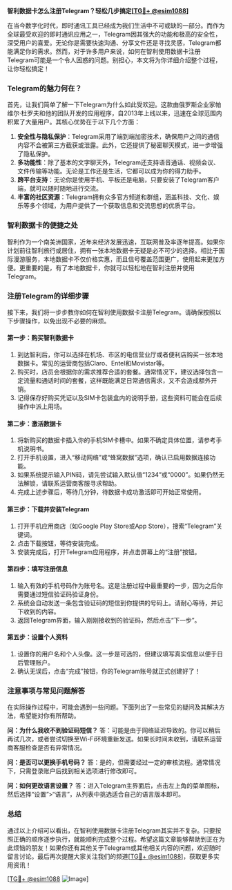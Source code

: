 **智利数据卡怎么注册Telegram？轻松几步搞定[[TG💪+ @esim1088](https://t.me/s/esim1088)]**

在当今数字化时代，即时通讯工具已经成为我们生活中不可或缺的一部分。而作为全球最受欢迎的即时通讯应用之一，Telegram因其强大的功能和极高的安全性，深受用户的喜爱。无论你是需要快速沟通、分享文件还是寻找灵感，Telegram都能满足你的需求。然而，对于许多用户来说，如何在智利使用数据卡注册Telegram可能是一个令人困惑的问题。别担心，本文将为你详细介绍整个过程，让你轻松搞定！

### Telegram的魅力何在？

首先，让我们简单了解一下Telegram为什么如此受欢迎。这款由俄罗斯企业家帕维尔·杜罗夫和他的团队开发的应用程序，自2013年上线以来，迅速在全球范围内积累了大量用户。其核心优势在于以下几个方面：

1. **安全性与隐私保护**：Telegram采用了端到端加密技术，确保用户之间的通信内容不会被第三方截获或泄露。此外，它还提供了秘密聊天模式，进一步增强了隐私保护。
2. **多功能性**：除了基本的文字聊天外，Telegram还支持语音通话、视频会议、文件传输等功能。无论是工作还是生活，它都可以成为你的得力助手。
3. **跨平台支持**：无论你是使用手机、平板还是电脑，只要安装了Telegram客户端，就可以随时随地进行交流。
4. **丰富的社区资源**：Telegram拥有众多官方频道和群组，涵盖科技、文化、娱乐等多个领域，为用户提供了一个获取信息和交流思想的优质平台。

### 智利数据卡的便捷之处

智利作为一个南美洲国家，近年来经济发展迅速，互联网普及率逐年提高。如果你计划前往智利旅行或居住，拥有一张本地数据卡无疑是必不可少的选择。相比于国际漫游服务，本地数据卡不仅价格实惠，而且信号覆盖范围更广，使用起来更加方便。更重要的是，有了本地数据卡，你就可以轻松地在智利注册并使用Telegram。

### 注册Telegram的详细步骤

接下来，我们将一步步教你如何在智利使用数据卡注册Telegram。请确保按照以下步骤操作，以免出现不必要的麻烦。

#### 第一步：购买智利数据卡

1. 到达智利后，你可以选择在机场、市区的电信营业厅或者便利店购买一张本地数据卡。常见的运营商包括Claro、Entel和Movistar等。
2. 购买时，店员会根据你的需求推荐合适的套餐。通常情况下，建议选择包含一定流量和通话时间的套餐，这样既能满足日常通信需求，又不会造成额外开销。
3. 记得保存好购买凭证以及SIM卡包装盒内的说明手册，这些资料可能会在后续操作中派上用场。

#### 第二步：激活数据卡

1. 将新购买的数据卡插入你的手机SIM卡槽中。如果不确定具体位置，请参考手机说明书。
2. 打开手机设置，进入“移动网络”或“蜂窝数据”选项，确认已启用数据连接功能。
3. 如果系统提示输入PIN码，请先尝试输入默认值“1234”或“0000”。如果仍然无法解锁，请联系运营商客服寻求帮助。
4. 完成上述步骤后，等待几分钟，待数据卡成功激活即可开始正常使用。

#### 第三步：下载并安装Telegram

1. 打开手机应用商店（如Google Play Store或App Store），搜索“Telegram”关键词。
2. 点击下载按钮，等待安装完成。
3. 安装完成后，打开Telegram应用程序，并点击屏幕上的“注册”按钮。

#### 第四步：填写注册信息

1. 输入有效的手机号码作为账号名。这是注册过程中最重要的一步，因为之后你需要通过短信验证码验证身份。
2. 系统会自动发送一条包含验证码的短信到你提供的号码上。请耐心等待，并记下收到的内容。
3. 返回Telegram界面，输入刚刚接收到的验证码，然后点击“下一步”。

#### 第五步：设置个人资料

1. 设置你的用户名和个人头像。这一步是可选的，但建议填写真实信息以便于日后管理账户。
2. 确认无误后，点击“完成”按钮，你的Telegram账号就正式创建好了！

### 注意事项与常见问题解答

在实际操作过程中，可能会遇到一些问题。下面列出了一些常见的疑问及其解决方法，希望能对你有所帮助。

**问：为什么我收不到验证码短信？**
答：可能是由于网络延迟导致的。你可以稍后再试几次，或者尝试切换至Wi-Fi环境重新发送。如果长时间未收到，请联系运营商客服检查是否有异常情况。

**问：是否可以更换手机号码？**
答：是的，但需要经过一定的审核流程。通常情况下，只需登录账户后找到相关选项进行修改即可。

**问：如何更改语言设置？**
答：进入Telegram主界面后，点击左上角的菜单图标，然后选择“设置”>“语言”，从列表中挑选适合自己的语言版本即可。

### 总结

通过以上介绍可以看出，在智利使用数据卡注册Telegram其实并不复杂。只要按照正确的顺序逐步执行，就能顺利完成整个过程。希望这篇文章能够帮助到正在为此烦恼的朋友！如果你还有其他关于Telegram或其他相关内容的问题，欢迎随时留言讨论。最后再次提醒大家关注我们的频道[[TG💪+ @esim1088](https://t.me/s/esim1088)]，获取更多实用资讯！

[[TG💪+ @esim1088](https://t.me/s/esim1088) ![Image](https://i.postimg.cc/4NQfJmqS/Snipaste-2025-05-13-00-14-12.png)]